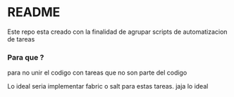 # README #

Este repo esta creado con la finalidad de agrupar scripts de automatizacion de tareas

### Para que ? ###

para no unir el codigo con tareas que no son parte del codigo

Lo ideal seria implementar fabric o salt para estas tareas.
jaja
lo ideal